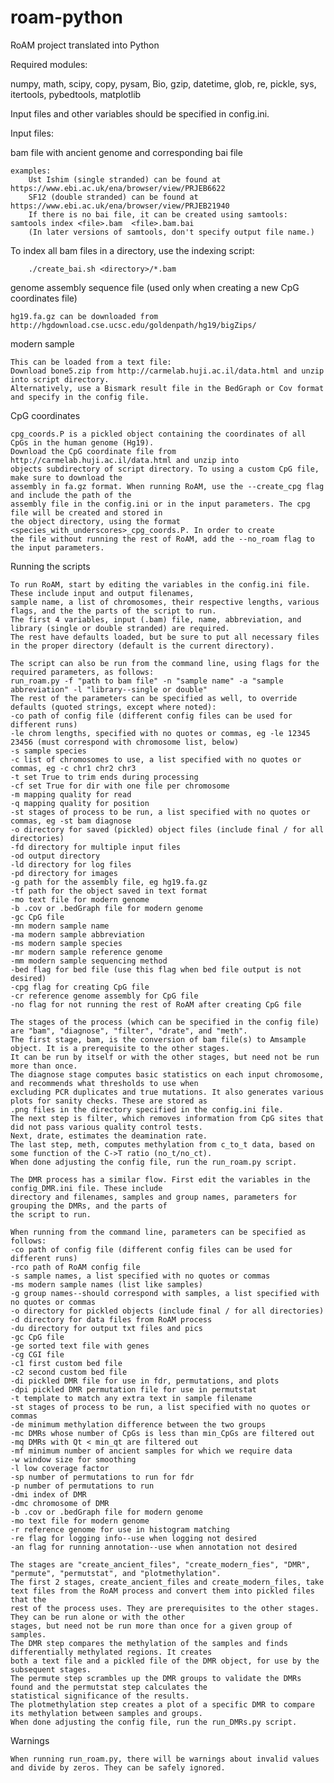 # roam-python
RoAM project translated into Python

Required modules:

numpy, math, scipy, copy, pysam, Bio, gzip, datetime, glob, re, pickle, sys, itertools, pybedtools, matplotlib

Input files and other variables should be specified in config.ini.

Input files:

bam file with ancient genome and corresponding bai file

    examples:
		Ust Ishim (single stranded) can be found at https://www.ebi.ac.uk/ena/browser/view/PRJEB6622
		SF12 (double stranded) can be found at https://www.ebi.ac.uk/ena/browser/view/PRJEB21940
		If there is no bai file, it can be created using samtools: samtools index <file>.bam  <file>.bam.bai
		(In later versions of samtools, don't specify output file name.)

To index all bam files in a directory, use the indexing script:

		./create_bai.sh <directory>/*.bam
		
genome assembly sequence file (used only when creating a new CpG coordinates file)

    hg19.fa.gz can be downloaded from http://hgdownload.cse.ucsc.edu/goldenpath/hg19/bigZips/
		
modern sample

    This can be loaded from a text file:
    Download bone5.zip from http://carmelab.huji.ac.il/data.html and unzip into script directory.
    Alternatively, use a Bismark result file in the BedGraph or Cov format and specify in the config file.

CpG coordinates
	
	cpg_coords.P is a pickled object containing the coordinates of all CpGs in the human genome (Hg19).
	Download the CpG coordinate file from http://carmelab.huji.ac.il/data.html and unzip into 
	objects subdirectory of script directory. To using a custom CpG file, make sure to download the 
	assembly in fa.gz format. When running RoAM, use the --create_cpg flag and include the path of the 
	assembly file in the config.ini or in the input parameters. The cpg file will be created and stored in 
	the object directory, using the format <species_with_underscores>_cpg_coords.P. In order to create
	the file without running the rest of RoAM, add the --no_roam flag to the input parameters.
    
Running the scripts

    To run RoAM, start by editing the variables in the config.ini file. These include input and output filenames, 
    sample name, a list of chromosomes, their respective lengths, various flags, and the the parts of the script to run. 
    The first 4 variables, input (.bam) file, name, abbreviation, and library (single or double stranded) are required. 
    The rest have defaults loaded, but be sure to put all necessary files in the proper directory (default is the current directory).
    
    The script can also be run from the command line, using flags for the required parameters, as follows:
    run_roam.py -f "path to bam file" -n "sample name" -a "sample abbreviation" -l "library--single or double"
    The rest of the parameters can be specified as well, to override defaults (quoted strings, except where noted):
    -co path of config file (different config files can be used for different runs)
    -le chrom lengths, specified with no quotes or commas, eg -le 12345 23456 (must correspond with chromosome list, below)
	-s sample species
	-c list of chromosomes to use, a list specified with no quotes or commas, eg -c chr1 chr2 chr3
	-t set True to trim ends during processing
	-cf set True for dir with one file per chromosome
	-m mapping quality for read 
	-q mapping quality for position 
	-st stages of process to be run, a list specified with no quotes or commas, eg -st bam diagnose
	-o directory for saved (pickled) object files (include final / for all directories)
	-fd directory for multiple input files 
	-od output directory 
	-ld directory for log files 
	-pd directory for images 
	-g path for the assembly file, eg hg19.fa.gz 
	-tf path for the object saved in text format 
	-mo text file for modern genome 
	-b .cov or .bedGraph file for modern genome 
	-gc CpG file 
	-mn modern sample name 
	-ma modern sample abbreviation 
	-ms modern sample species 
	-mr modern sample reference genome 
	-mm modern sample sequencing method
	-bed flag for bed file (use this flag when bed file output is not desired) 
	-cpg flag for creating CpG file
	-cr reference genome assembly for CpG file
	-no flag for not running the rest of RoAM after creating CpG file
    
    The stages of the process (which can be specified in the config file) are "bam", "diagnose", "filter", "drate", and "meth".
    The first stage, bam, is the conversion of bam file(s) to Amsample object. It is a prerequisite to the other stages.
    It can be run by itself or with the other stages, but need not be run more than once.
    The diagnose stage computes basic statistics on each input chromosome, and recommends what thresholds to use when 
    excluding PCR duplicates and true mutations. It also generates various plots for sanity checks. These are stored as 
    .png files in the directory specified in the config.ini file.
    The next step is filter, which removes information from CpG sites that did not pass various quality control tests.
    Next, drate, estimates the deamination rate.
    The last step, meth, computes methylation from c_to_t data, based on some function of the C->T ratio (no_t/no_ct).
    When done adjusting the config file, run the run_roam.py script.
    
    The DMR process has a similar flow. First edit the variables in the config_DMR.ini file. These include
    directory and filenames, samples and group names, parameters for grouping the DMRs, and the parts of 
    the script to run.

    When running from the command line, parameters can be specified as follows:
	-co path of config file (different config files can be used for different runs)
	-rco path of RoAM config file
	-s sample names, a list specified with no quotes or commas
	-ms modern sample names (list like samples)
	-g group names--should correspond with samples, a list specified with no quotes or commas
	-o directory for pickled objects (include final / for all directories)
	-d directory for data files from RoAM process
	-du directory for output txt files and pics
	-gc CpG file
	-ge sorted text file with genes
	-cg CGI file
	-c1 first custom bed file
	-c2 second custom bed file
	-di pickled DMR file for use in fdr, permutations, and plots
	-dpi pickled DMR permutation file for use in permutstat
	-t template to match any extra text in sample filename
	-st stages of process to be run, a list specified with no quotes or commas
	-de minimum methylation difference between the two groups
	-mc DMRs whose number of CpGs is less than min_CpGs are filtered out
	-mq DMRs with Qt < min_qt are filtered out
	-mf minimum number of ancient samples for which we require data
	-w window size for smoothing
	-l low coverage factor
	-sp number of permutations to run for fdr
	-p number of permutations to run
	-dmi index of DMR
	-dmc chromosome of DMR
	-b .cov or .bedGraph file for modern genome
	-mo text file for modern genome
	-r reference genome for use in histogram matching
	-re flag for logging info--use when logging not desired
	-an flag for running annotation--use when annotation not desired

    The stages are "create_ancient_files", "create_modern_fies", "DMR", "permute", "permutstat", and "plotmethylation".
    The first 2 stages, create_ancient_files and create_modern_files, take text files from the RoAM process and convert them into pickled files that the
    rest of the process uses. They are prerequisites to the other stages. They can be run alone or with the other 
    stages, but need not be run more than once for a given group of samples.
    The DMR step compares the methylation of the samples and finds differentially methylated regions. It creates 
    both a text file and a pickled file of the DMR object, for use by the subsequent stages.
    The permute step scrambles up the DMR groups to validate the DMRs found and the permutstat step calculates the 
    statistical significance of the results.
    The plotmethylation step creates a plot of a specific DMR to compare its methylation between samples and groups.
    When done adjusting the config file, run the run_DMRs.py script.
  
Warnings

    When running run_roam.py, there will be warnings about invalid values and divide by zeros. They can be safely ignored.
